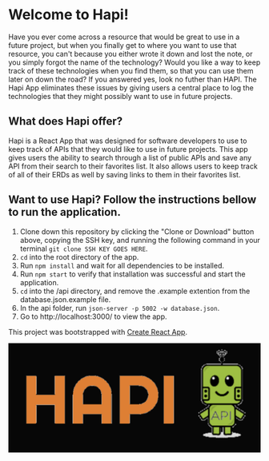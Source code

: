 # Welcome to Hapi! 
Have you ever come across a resource that would be great to use in a future project, but when you finally get to where you want to use that resource, you can't because you either wrote it down and lost the note, or you simply forgot the name of the technology? Would you like a way to keep track of these technologies when you find them, so that you can use them later on down the road? If you answered yes, look no futher than HAPI. The Hapi App eliminates these issues by giving users a central place to log the technologies that they might possibly want to use in future projects. 

## What does Hapi offer?
Hapi is a React App that was designed for software developers to use to keep track of APIs that they would like to use in future projects. This app gives users the ability to search through a list of public APIs and save any API from their search to their favorites list. It also allows users to keep track of all of their ERDs as well by saving links to them in their favorites list. 

## Want to use Hapi? Follow the instructions bellow to run the application.

1. Clone down this repository by clicking the "Clone or Download" button above, copying the SSH key, and running the following command in your terminal `git clone SSH KEY GOES HERE`.
1. `cd` into the root directory of the app.
1. Run `npm install` and wait for all dependencies to be installed.
1. Run `npm start` to verify that installation was successful and start the application.
1. `cd` into the /api directory, and remove the .example extention from the database.json.example file. 
1. In the api folder, run `json-server -p 5002 -w database.json`.
1. Go to http://localhost:3000/ to view the app. 


This project was bootstrapped with [Create React App](https://github.com/facebook/create-react-app).

![ Logo ](./Logo.png)
